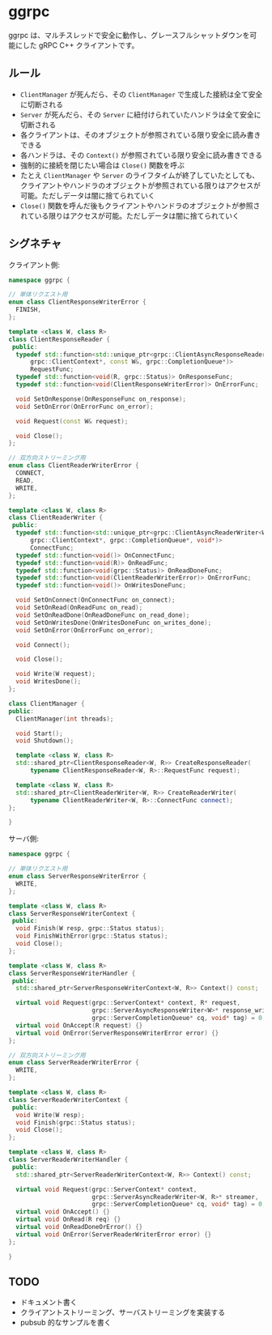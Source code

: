 # ggrpc

ggrpc は、マルチスレッドで安全に動作し、グレースフルシャットダウンを可能にした gRPC C++ クライアントです。

## ルール

- `ClientManager` が死んだら、その `ClientManager` で生成した接続は全て安全に切断される
- `Server` が死んだら、その `Server` に紐付けられていたハンドラは全て安全に切断される
- 各クライアントは、そのオブジェクトが参照されている限り安全に読み書きできる
- 各ハンドラは、その `Context()` が参照されている限り安全に読み書きできる
- 強制的に接続を閉じたい場合は `Close()` 関数を呼ぶ
- たとえ `ClientManager` や `Server` のライフタイムが終了していたとしても、クライアントやハンドラのオブジェクトが参照されている限りはアクセスが可能。ただしデータは闇に捨てられていく
- `Close()` 関数を呼んだ後もクライアントやハンドラのオブジェクトが参照されている限りはアクセスが可能。ただしデータは闇に捨てられていく

## シグネチャ

クライアント側:

```cpp
namespace ggrpc {

// 単体リクエスト用
enum class ClientResponseWriterError {
  FINISH,
};

template <class W, class R>
class ClientResponseReader {
 public:
  typedef std::function<std::unique_ptr<grpc::ClientAsyncResponseReader<R>>(
      grpc::ClientContext*, const W&, grpc::CompletionQueue*)>
      RequestFunc;
  typedef std::function<void(R, grpc::Status)> OnResponseFunc;
  typedef std::function<void(ClientResponseWriterError)> OnErrorFunc;

  void SetOnResponse(OnResponseFunc on_response);
  void SetOnError(OnErrorFunc on_error);

  void Request(const W& request);

  void Close();
};

// 双方向ストリーミング用
enum class ClientReaderWriterError {
  CONNECT,
  READ,
  WRITE,
};

template <class W, class R>
class ClientReaderWriter {
 public:
  typedef std::function<std::unique_ptr<grpc::ClientAsyncReaderWriter<W, R>>(
      grpc::ClientContext*, grpc::CompletionQueue*, void*)>
      ConnectFunc;
  typedef std::function<void()> OnConnectFunc;
  typedef std::function<void(R)> OnReadFunc;
  typedef std::function<void(grpc::Status)> OnReadDoneFunc;
  typedef std::function<void(ClientReaderWriterError)> OnErrorFunc;
  typedef std::function<void()> OnWritesDoneFunc;

  void SetOnConnect(OnConnectFunc on_connect);
  void SetOnRead(OnReadFunc on_read);
  void SetOnReadDone(OnReadDoneFunc on_read_done);
  void SetOnWritesDone(OnWritesDoneFunc on_writes_done);
  void SetOnError(OnErrorFunc on_error);

  void Connect();

  void Close();

  void Write(W request);
  void WritesDone();
};

class ClientManager {
public:
  ClientManager(int threads);

  void Start();
  void Shutdown();

  template <class W, class R>
  std::shared_ptr<ClientResponseReader<W, R>> CreateResponseReader(
      typename ClientResponseReader<W, R>::RequestFunc request);

  template <class W, class R>
  std::shared_ptr<ClientReaderWriter<W, R>> CreateReaderWriter(
      typename ClientReaderWriter<W, R>::ConnectFunc connect);
};

}
```

サーバ側:

```cpp
namespace ggrpc {

// 単体リクエスト用
enum class ServerResponseWriterError {
  WRITE,
};

template <class W, class R>
class ServerResponseWriterContext {
 public:
  void Finish(W resp, grpc::Status status);
  void FinishWithError(grpc::Status status);
  void Close();
};

template <class W, class R>
class ServerResponseWriterHandler {
 public:
  std::shared_ptr<ServerResponseWriterContext<W, R>> Context() const;

  virtual void Request(grpc::ServerContext* context, R* request,
                       grpc::ServerAsyncResponseWriter<W>* response_writer,
                       grpc::ServerCompletionQueue* cq, void* tag) = 0;
  virtual void OnAccept(R request) {}
  virtual void OnError(ServerResponseWriterError error) {}
};

// 双方向ストリーミング用
enum class ServerReaderWriterError {
  WRITE,
};

template <class W, class R>
class ServerReaderWriterContext {
 public:
  void Write(W resp);
  void Finish(grpc::Status status);
  void Close();
};

template <class W, class R>
class ServerReaderWriterHandler {
 public:
  std::shared_ptr<ServerReaderWriterContext<W, R>> Context() const;

  virtual void Request(grpc::ServerContext* context,
                       grpc::ServerAsyncReaderWriter<W, R>* streamer,
                       grpc::ServerCompletionQueue* cq, void* tag) = 0;
  virtual void OnAccept() {}
  virtual void OnRead(R req) {}
  virtual void OnReadDoneOrError() {}
  virtual void OnError(ServerReaderWriterError error) {}
};

}
```

## TODO

- ドキュメント書く
- クライアントストリーミング、サーバストリーミングを実装する
- pubsub 的なサンプルを書く

